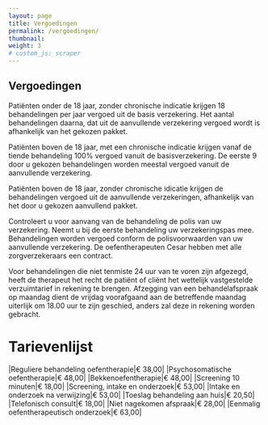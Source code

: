 ```yaml
---
layout: page
title: Vergoedingen
permalink: /vergoedingen/
thumbnail:
weight: 3
# custom_js: scraper
---
```


## Vergoedingen

Patiënten onder de 18 jaar, zonder chronische indicatie krijgen 18 behandelingen per jaar vergoed uit de basis verzekering. Het aantal behandelingen daarna, dat uit de aanvullende verzekering vergoed wordt is afhankelijk van het gekozen pakket.

Patiënten boven de 18 jaar, met een chronische indicatie krijgen vanaf de tiende behandeling 100% vergoed vanuit de basisverzekering. De eerste 9 door u gekozen behandelingen worden meestal vergoed vanuit de aanvullende verzekering.

Patiënten boven de 18 jaar, zonder chronische idicatie krijgen de behandelingen vergoed uit de aanvullende verzekeringen, afhankelijk van het door u gekozen aanvullend pakket.



Controleert u voor aanvang van de behandeling de polis van uw verzekering. Neemt u bij de eerste behandeling uw verzekeringspas mee. Behandelingen worden vergoed conform de polisvoorwaarden van uw aanvullende verzekering.
De oefentherapeuten Cesar hebben met alle zorgverzekeraars een contract.



Voor behandelingen die niet tenmiste 24 uur van te voren zijn afgezegd, heeft de therapeut het recht de patiënt of cliënt het wettelijk vastgestelde verzuimtarief in rekening te brengen. Afzegging van een behandelafspraak op maandag dient de vrijdag voorafgaand aan de betreffende maandag uiterlijk om 18.00 uur te zijn geschied, anders zal deze in rekening worden gebracht.

# Tarievenlijst

|Reguliere behandeling oefentherapie|€ 38,00|
|Psychosomatische oefentherapie|€ 48,00|
|Bekkenoefentherapie|€ 48,00|
|Screening 10 minuten|€ 18,00|
|Screening, intake en onderzoek|€ 53,00|
|Intake en onderzoek na verwijzing|€ 53,00|
|Toeslag behandeling aan huis|€ 20,50|
|Telefonisch consult|€ 18,00|
|Niet nagekomen afspraak|€ 28,00|
|Eenmalig oefentherapeutisch onderzoek|€ 63,00|

<!-- <input type="text"
      id="search" placeholder="Zoek verzekering" />
  <div class="verzekeraars" id="table">
<div data-name="aevitae" id="item"><h3>Aevitae</h3><table class="not-responsive"><thead><tr><th>Naam<strong class="hide-on-small"> verzekering</strong></th><th>Vergoeding</th></tr></thead><tbody><tr><td>Basic</td><td>6 behandelingen</td></tr><tr><td>Plus</td><td>9 behandelingen</td></tr><tr><td>Top</td><td>18 behandelingen</td></tr></tbody></table></div><div data-name="anderzorg" id="item"><h3>Anderzorg</h3><table class="not-responsive"><thead><tr><th>Naam<strong class="hide-on-small"> verzekering</strong></th><th>Vergoeding</th></tr></thead><tbody><tr><td>Fysiotherapie 6</td><td>6 behandelingen</td></tr></tbody></table></div><div data-name="avero-achmea" id="item"><h3>Avéro Achmea</h3><table class="not-responsive"><thead><tr><th>Naam<strong class="hide-on-small"> verzekering</strong></th><th>Vergoeding</th></tr></thead><tbody><tr><td>Intro</td><td>9 behandelingen</td></tr><tr><td>Start</td><td>12 behandelingen</td></tr><tr><td>Royaal</td><td>27 behandelingen</td></tr><tr><td>Excellent</td><td>36 behandelingen</td></tr></tbody></table></div><div data-name="besured" id="item"><h3>Besured</h3><table class="not-responsive"><thead><tr><th>Naam<strong class="hide-on-small"> verzekering</strong></th><th>Vergoeding</th></tr></thead><tbody><tr><td>Love-2-Move</td><td>8 behandelingen</td></tr><tr><td>All-In-1</td><td>10 behandelingen</td></tr></tbody></table></div><div data-name="bewuzt" id="item"><h3>Bewuzt</h3><table class="not-responsive"><thead><tr><th>Naam<strong class="hide-on-small"> verzekering</strong></th><th>Vergoeding</th></tr></thead><tbody><tr><td>Fysio Goed</td><td>9 behandelingen</td></tr><tr><td>Fysio Beter</td><td>18 behandelingen</td></tr></tbody></table></div><div data-name="cz" id="item"><h3>CZ</h3><table class="not-responsive"><thead><tr><th>Naam<strong class="hide-on-small"> verzekering</strong></th><th>Vergoeding</th></tr></thead><tbody><tr><td>Basis</td><td>9 behandelingen</td></tr><tr><td>50+</td><td>15 behandelingen</td></tr><tr><td>Jongeren</td><td>9 behandelingen</td></tr><tr><td>Plus</td><td>18 behandelingen</td></tr><tr><td>Top</td><td>30 behandelingen</td></tr><tr><td>Gezinnen</td><td>12 behandelingen</td></tr></tbody></table></div><div data-name="de-amersfoortse" id="item"><h3>De Amersfoortse</h3><table class="not-responsive"><thead><tr><th>Naam<strong class="hide-on-small"> verzekering</strong></th><th>Vergoeding</th></tr></thead><tbody><tr><td>Aanvulling Start</td><td>9 behandelingen</td></tr><tr><td>Aanvulling Extra</td><td>15 behandelingen</td></tr><tr><td>Aanvulling Uitgebreid</td><td>21 behandelingen</td></tr><tr><td>Aanvulling Optimaal</td><td>36 behandelingen</td></tr></tbody></table></div><div data-name="de-friesland-zorgverzekeraar" id="item"><h3>De Friesland Zorgverzekeraar</h3><table class="not-responsive"><thead><tr><th>Naam<strong class="hide-on-small"> verzekering</strong></th><th>Vergoeding</th></tr></thead><tbody><tr><td>AV Budget</td><td>9 behandelingen</td></tr><tr><td>AV Standaard</td><td>12 behandelingen</td></tr><tr><td>AV Extra</td><td>20 behandelingen</td></tr><tr><td>AV Optimaal</td><td>Volledig vergoed bij medische noodzaak (na 37e of 51e behandelingen op aanvraag)</td></tr></tbody></table></div><div data-name="ditzo" id="item"><h3>Ditzo</h3><table class="not-responsive"><thead><tr><th>Naam<strong class="hide-on-small"> verzekering</strong></th><th>Vergoeding</th></tr></thead><tbody><tr><td>ZorgGoed</td><td>9 behandelingen</td></tr><tr><td>ZorgBeter</td><td>9 behandelingen</td></tr><tr><td>ZorgBest</td><td>18 behandelingen</td></tr></tbody></table></div><div data-name="dsw" id="item"><h3>DSW</h3><table class="not-responsive"><thead><tr><th>Naam<strong class="hide-on-small"> verzekering</strong></th><th>Vergoeding</th></tr></thead><tbody><tr><td>AV Compact</td><td>9 behandelingen</td></tr><tr><td>AV Student</td><td>12 behandelingen</td></tr><tr><td>AV Standaard</td><td>12 behandelingen</td></tr><tr><td>AV Top</td><td>27 behandelingen</td></tr></tbody></table></div><div data-name="fbto" id="item"><h3>FBTO</h3><table class="not-responsive"><thead><tr><th>Naam<strong class="hide-on-small"> verzekering</strong></th><th>Vergoeding</th></tr></thead><tbody><tr><td>Spieren &amp; Gewrichten € 200</td><td>€ 200</td></tr><tr></tr><tr><td>Spieren &amp; Gewrichten € 350</td><td>€ 350</td></tr><tr></tr></tbody></table></div><div data-name="hema" id="item"><h3>Hema</h3><table class="not-responsive"><thead><tr><th>Naam<strong class="hide-on-small"> verzekering</strong></th><th>Vergoeding</th></tr></thead><tbody><tr><td>Aanvullend 1</td><td>9 behandelingen</td></tr><tr><td>Aanvullend 2</td><td>12 behandelingen</td></tr><tr><td>Aanvullend 3</td><td>18 behandelingen</td></tr></tbody></table></div><div data-name="interpolis" id="item"><h3>Interpolis</h3><table class="not-responsive"><thead><tr><th>Naam<strong class="hide-on-small"> verzekering</strong></th><th>Vergoeding</th></tr></thead><tbody><tr><td>ZonderMeer</td><td>6 behandelingen</td></tr><tr><td>ZorgCompact Plus</td><td>6 behandelingen</td></tr><tr><td>MeerZeker</td><td>12 behandelingen</td></tr><tr><td>ZonderZorgen</td><td>20 behandelingen</td></tr></tbody></table></div><div data-name="intwente" id="item"><h3>inTwente</h3><table class="not-responsive"><thead><tr><th>Naam<strong class="hide-on-small"> verzekering</strong></th><th>Vergoeding</th></tr></thead><tbody><tr><td>AV Compact</td><td>9 behandelingen</td></tr><tr><td>AV Student</td><td>12 behandelingen</td></tr><tr><td>AV Standaard</td><td>12 behandelingen</td></tr><tr><td>AV Top</td><td>27 behandelingen</td></tr></tbody></table></div><div data-name="iza" id="item"><h3>IZA</h3><table class="not-responsive"><thead><tr><th>Naam<strong class="hide-on-small"> verzekering</strong></th><th>Vergoeding</th></tr></thead><tbody><tr><td>IZA Extra Zorg 1</td><td>12 behandelingen</td></tr><tr><td>IZA Extra Zorg 2</td><td>24 behandelingen</td></tr><tr><td>IZA Extra Zorg 3</td><td>32 behandelingen</td></tr><tr><td>IZA Extra Zorg 4</td><td>42 behandelingen</td></tr></tbody></table></div><div data-name="izz-door-vgz" id="item"><h3>IZZ door VGZ</h3><table class="not-responsive"><thead><tr><th>Naam<strong class="hide-on-small"> verzekering</strong></th><th>Vergoeding</th></tr></thead><tbody><tr><td>Fysio Goed</td><td>9 behandelingen</td></tr><tr><td>Bijzonder Bewust</td><td>€ 150</td></tr><tr><td>Zorg voor de Zorg</td><td>16 behandelingen</td></tr><tr><td>Fysio Beter</td><td>18 behandelingen</td></tr><tr><td>Zorg voor de Zorg + Extra 1</td><td>16 behandelingen</td></tr><tr><td>Zorg voor de Zorg + Extra 2</td><td>25 behandelingen</td></tr><tr><td>Zorg voor de Zorg + Extra 3</td><td>Volledig vergoed</td></tr></tbody></table></div><div data-name="just" id="item"><h3>Just</h3><table class="not-responsive"><thead><tr><th>Naam<strong class="hide-on-small"> verzekering</strong></th><th>Vergoeding</th></tr></thead><tbody><tr><td>Just Live</td><td>4 behandelingen</td></tr></tbody></table></div><div data-name="menzis" id="item"><h3>Menzis</h3><table class="not-responsive"><thead><tr><th>Naam<strong class="hide-on-small"> verzekering</strong></th><th>Vergoeding</th></tr></thead><tbody><tr><td>ExtraVerzorgd 1</td><td>9 behandelingen</td></tr><tr><td>Aanvullend</td><td>9 behandelingen</td></tr><tr><td>JongerenVerzorgd</td><td>9 behandelingen</td></tr><tr><td>ExtraVerzorgd 2</td><td>18 behandelingen</td></tr><tr><td>Extra Aanvullend</td><td>9 behandelingen</td></tr><tr><td>ExtraVerzorgd 3</td><td>32 behandelingen</td></tr></tbody></table></div><div data-name="national-academic" id="item"><h3>National Academic</h3><table class="not-responsive"><thead><tr><th>Naam<strong class="hide-on-small"> verzekering</strong></th><th>Vergoeding</th></tr></thead><tbody><tr><td>Aanvullend 1</td><td>€ 300</td></tr><tr><td>Aanvullend 2</td><td>20 behandelingen</td></tr><tr><td>Aanvullend 3</td><td>40 behandelingen</td></tr></tbody></table></div><div data-name="nationale-nederlanden" id="item"><h3>Nationale-Nederlanden</h3><table class="not-responsive"><thead><tr><th>Naam<strong class="hide-on-small"> verzekering</strong></th><th>Vergoeding</th></tr></thead><tbody><tr><td>Start</td><td>6 behandelingen</td></tr><tr><td>Extra</td><td>9 behandelingen</td></tr><tr><td>Zilver</td><td>12 behandelingen</td></tr><tr><td>Compleet</td><td>27 behandelingen</td></tr><tr><td>Comfort</td><td>36 behandelingen</td></tr><tr><td>Top</td><td>50 behandelingen</td></tr></tbody></table></div><div data-name="ohra" id="item"><h3>OHRA</h3><table class="not-responsive"><thead><tr><th>Naam<strong class="hide-on-small"> verzekering</strong></th><th>Vergoeding</th></tr></thead><tbody><tr><td>Sterk</td><td>9 behandelingen</td></tr><tr><td>Aanvullend</td><td>9 behandelingen</td></tr><tr><td>Extra Aanvullend</td><td>9 behandelingen</td></tr><tr><td>Uitgebreid</td><td>18 behandelingen</td></tr></tbody></table></div><div data-name="onvz" id="item"><h3>ONVZ</h3><table class="not-responsive"><thead><tr><th>Naam<strong class="hide-on-small"> verzekering</strong></th><th>Vergoeding</th></tr></thead><tbody><tr><td>Startfit</td><td>9 behandelingen</td></tr><tr><td>Extrafit</td><td>9 behandelingen</td></tr><tr><td>Benfit</td><td>12 behandelingen</td></tr><tr><td>Optifit</td><td>35 behandelingen</td></tr><tr><td>Topfit</td><td>Volledig vergoed</td></tr></tbody></table></div><div data-name="ozf" id="item"><h3>OZF</h3><table class="not-responsive"><thead><tr><th>Naam<strong class="hide-on-small"> verzekering</strong></th><th>Vergoeding</th></tr></thead><tbody><tr><td>AV Compact</td><td>12 behandelingen</td></tr><tr><td>AV Royaal</td><td>27 behandelingen</td></tr></tbody></table></div><div data-name="pma-zorgverzekering" id="item"><h3>PMA zorgverzekering</h3><table class="not-responsive"><thead><tr><th>Naam<strong class="hide-on-small"> verzekering</strong></th><th>Vergoeding</th></tr></thead><tbody><tr><td>ExtraVerzorgd 1</td><td>9 behandelingen</td></tr><tr><td>Aanvullend</td><td>9 behandelingen</td></tr><tr><td>JongerenVerzorgd</td><td>9 behandelingen</td></tr><tr><td>ExtraVerzorgd 2</td><td>18 behandelingen</td></tr><tr><td>Extra Aanvullend</td><td>9 behandelingen</td></tr><tr><td>ExtraVerzorgd 3</td><td>32 behandelingen</td></tr></tbody></table></div><div data-name="pnozorg" id="item"><h3>PNOzorg</h3><table class="not-responsive"><thead><tr><th>Naam<strong class="hide-on-small"> verzekering</strong></th><th>Vergoeding</th></tr></thead><tbody><tr><td>Start</td><td>9 behandelingen</td></tr><tr><td>Beter</td><td>9 behandelingen</td></tr><tr><td>Plus</td><td>12 behandelingen</td></tr><tr><td>Optimaal</td><td>35 behandelingen</td></tr><tr><td>Top</td><td>Volledig vergoed</td></tr></tbody></table></div><div data-name="pro-life" id="item"><h3>Pro Life</h3><table class="not-responsive"><thead><tr><th>Naam<strong class="hide-on-small"> verzekering</strong></th><th>Vergoeding</th></tr></thead><tbody><tr><td>Smallpolis</td><td>9 behandelingen</td></tr><tr><td>Mediumpolis</td><td>12 behandelingen</td></tr><tr><td>Largepolis</td><td>27 behandelingen</td></tr><tr><td>Extra Largepolis</td><td>36 behandelingen</td></tr></tbody></table></div><div data-name="promovendum" id="item"><h3>Promovendum</h3><table class="not-responsive"><thead><tr><th>Naam<strong class="hide-on-small"> verzekering</strong></th><th>Vergoeding</th></tr></thead><tbody><tr><td>Primair</td><td>5 behandelingen</td></tr><tr><td>Royaal</td><td>10 behandelingen</td></tr><tr><td>Ideaal</td><td>20 behandelingen</td></tr><tr><td>Excellent</td><td>40 behandelingen</td></tr></tbody></table></div><div data-name="salland" id="item"><h3>Salland</h3><table class="not-responsive"><thead><tr><th>Naam<strong class="hide-on-small"> verzekering</strong></th><th>Vergoeding</th></tr></thead><tbody><tr><td>Start</td><td>6 behandelingen</td></tr><tr><td>Extra</td><td>9 behandelingen</td></tr><tr><td>Plus</td><td>15 behandelingen</td></tr><tr><td>Compact</td><td>9 behandelingen</td></tr><tr><td>Top</td><td>25 behandelingen</td></tr></tbody></table></div><div data-name="stad-holland" id="item"><h3>Stad Holland</h3><table class="not-responsive"><thead><tr><th>Naam<strong class="hide-on-small"> verzekering</strong></th><th>Vergoeding</th></tr></thead><tbody><tr><td>Compact AV</td><td>9 behandelingen</td></tr><tr><td>Jongeren AV</td><td>6 behandelingen</td></tr><tr><td>Standaard AV</td><td>12 behandelingen</td></tr><tr><td>Uitgebreide AV</td><td>27 behandelingen</td></tr><tr><td>Extra Uitgebreide AV</td><td>36 behandelingen</td></tr><tr><td>AV Zorg Riant</td><td>36 behandelingen</td></tr></tbody></table></div><div data-name="umc" id="item"><h3>Umc</h3><table class="not-responsive"><thead><tr><th>Naam<strong class="hide-on-small"> verzekering</strong></th><th>Vergoeding</th></tr></thead><tbody><tr><td>UMC Extra Zorg 1</td><td>€ 250</td></tr><tr><td>UMC Extra Zorg 2</td><td>€ 500</td></tr><tr><td>UMC Extra Zorg 3</td><td>€ 1000</td></tr><tr><td>UMC Extra Zorg 4</td><td>€ 1200</td></tr></tbody></table></div><div data-name="united-consumers-vgz" id="item"><h3>United Consumers (VGZ)</h3><table class="not-responsive"><thead><tr><th>Naam<strong class="hide-on-small"> verzekering</strong></th><th>Vergoeding</th></tr></thead><tbody><tr><td>Aanvullend Goed</td><td>7 behandelingen</td></tr><tr><td>Jong Basis</td><td>6 behandelingen</td></tr><tr><td>Aanvullend Beter</td><td>12 behandelingen</td></tr><tr><td>Single/Duo basis</td><td>7 behandelingen</td></tr><tr><td>Gezin Basis</td><td>7 behandelingen</td></tr><tr><td>Vitaal Basis</td><td>9 behandelingen</td></tr><tr><td>Jong Uitgebreid</td><td>18 behandelingen</td></tr><tr><td>Aanvullend Best</td><td>18 behandelingen</td></tr><tr><td>Single/Duo uitgebreid</td><td>18 behandelingen</td></tr><tr><td>Vitaal Uitgebreid</td><td>32 behandelingen</td></tr><tr><td>Gezin Uitgebreid</td><td>18 behandelingen</td></tr></tbody></table></div><div data-name="unive" id="item"><h3>Univé</h3><table class="not-responsive"><thead><tr><th>Naam<strong class="hide-on-small"> verzekering</strong></th><th>Vergoeding</th></tr></thead><tbody><tr><td>Fysio 9</td><td>9 behandelingen</td></tr><tr><td>Aanvullend Goed</td><td>9 behandelingen</td></tr><tr><td>Aanvullend Beter</td><td>16 behandelingen</td></tr><tr><td>Fysio 18</td><td>18 behandelingen</td></tr><tr><td>Aanvullend Best</td><td>22 behandelingen</td></tr></tbody></table></div><div data-name="vgz" id="item"><h3>VGZ</h3><table class="not-responsive"><thead><tr><th>Naam<strong class="hide-on-small"> verzekering</strong></th><th>Vergoeding</th></tr></thead><tbody><tr><td>Aanvullend Goed</td><td>7 behandelingen</td></tr><tr><td>Jong Basis</td><td>6 behandelingen</td></tr><tr><td>Aanvullend Beter</td><td>12 behandelingen</td></tr><tr><td>Single/Duo basis</td><td>7 behandelingen</td></tr><tr><td>Gezin Basis</td><td>7 behandelingen</td></tr><tr><td>Vitaal Basis</td><td>9 behandelingen</td></tr><tr><td>Jong Uitgebreid</td><td>18 behandelingen</td></tr><tr><td>Aanvullend Best</td><td>18 behandelingen</td></tr><tr><td>Single/Duo uitgebreid</td><td>18 behandelingen</td></tr><tr><td>Vitaal Uitgebreid</td><td>32 behandelingen</td></tr><tr><td>Gezin Uitgebreid</td><td>18 behandelingen</td></tr></tbody></table></div><div data-name="vvaa" id="item"><h3>VvAA</h3><table class="not-responsive"><thead><tr><th>Naam<strong class="hide-on-small"> verzekering</strong></th><th>Vergoeding</th></tr></thead><tbody><tr><td>Start</td><td>9 behandelingen</td></tr><tr><td>Student</td><td>9 behandelingen</td></tr><tr><td>Plus</td><td>12 behandelingen</td></tr><tr><td>Optimaal</td><td>35 behandelingen</td></tr><tr><td>Top</td><td>Volledig vergoed</td></tr><tr><td>Excellent</td><td>Volledig vergoed</td></tr></tbody></table></div><div data-name="zekur" id="item"><h3>ZEKUR</h3><table class="not-responsive"><thead><tr><th>Naam<strong class="hide-on-small"> verzekering</strong></th><th>Vergoeding</th></tr></thead><tbody><tr><td>Fysio</td><td>9 behandelingen</td></tr><tr><td>Extra ZEKUR</td><td>€ 500</td></tr></tbody></table></div><div data-name="ziezo" id="item"><h3>ZieZo</h3><table class="not-responsive"><thead><tr><th>Naam<strong class="hide-on-small"> verzekering</strong></th><th>Vergoeding</th></tr></thead><tbody><tr><td>Aanvullend 1</td><td>6 behandelingen</td></tr><tr><td>Aanvullend 2</td><td>9 behandelingen</td></tr></tbody></table></div><div data-name="zilveren-kruis" id="item"><h3>Zilveren Kruis</h3><table class="not-responsive"><thead><tr><th>Naam<strong class="hide-on-small"> verzekering</strong></th><th>Vergoeding</th></tr></thead><tbody><tr><td>Aanvullend 1 Ster</td><td>9 behandelingen</td></tr><tr><td>Aanvullend 2 Sterren</td><td>12 behandelingen</td></tr><tr><td>Aanvullend 3 Sterren</td><td>27 behandelingen</td></tr><tr><td>Aanvullend 4 Sterren</td><td>36 behandelingen</td></tr></tbody></table></div><div data-name="zorg-en-zekerheid" id="item"><h3>Zorg en Zekerheid</h3><table class="not-responsive"><thead><tr><th>Naam<strong class="hide-on-small"> verzekering</strong></th><th>Vergoeding</th></tr></thead><tbody><tr><td>AV Basis</td><td>12 behandelingen</td></tr><tr><td>AV Gemak</td><td>9 behandelingen</td></tr><tr><td>AV Sure</td><td>12 behandelingen</td></tr><tr><td>AV Standaard</td><td>12 behandelingen</td></tr><tr><td>AV GeZZin Compact</td><td>9 behandelingen</td></tr><tr><td>AV Top</td><td>25 behandelingen</td></tr><tr><td>AV Plus</td><td>25 behandelingen</td></tr><tr><td>AV GeZZin</td><td>25 behandelingen</td></tr></tbody></table></div><div data-name="zorgdirect" id="item"><h3>ZorgDirect</h3><table class="not-responsive"><thead><tr><th>Naam<strong class="hide-on-small"> verzekering</strong></th><th>Vergoeding</th></tr></thead><tbody><tr><td>Online Gemak - Start</td><td>6 behandelingen</td></tr><tr><td>Online Gemak - Slim</td><td>9 behandelingen</td></tr><tr><td>Online Gemak - Extra</td><td>9 behandelingen</td></tr><tr><td>Online Gemak - Plus</td><td>15 behandelingen</td></tr><tr><td>Online Gemak - Top</td><td>25 behandelingen</td></tr></tbody></table></div><p class="small" id="item"> <i class="far fa-exclamation-circle spaced hide-on-small-down"></i> Het bovenstaande overzicht is bedoeld als indicatie voor de vergoeding via de zorgverzekeraar. Aan de verstrekte informatie kunnen geen rechten worden ontleend. Wij aanvaarden geen enkele aansprakelijkheid voor eventuele fouten en onjuistheden. Raadpleeg voor de exacte vergoedingen altijd de polisvoorwaarden van de verzekeraar.</p>
  </div>
  <p style="font-size: 10px;">Bron: zorgwijzer</p> -->
